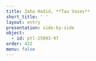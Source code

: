 ```yaml
---
title: Zaha Hadid, **Tau Vases**
short_title: ' '
layout: entry
presentation: side-by-side
object:
  - id: ptl-25093-97
order: 422
menu: false
---
```

